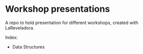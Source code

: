# Workshop presentations
A repo to hold presentation for different workshops, created with LaReveladora.

Index:
* Data Structures
